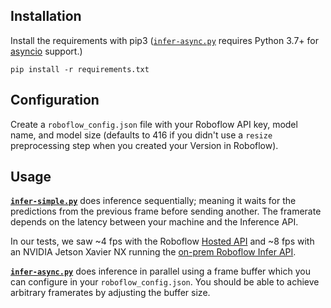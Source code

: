 
## Installation
Install the requirements with pip3 ([`infer-async.py`](infer-async.py) requires
Python 3.7+ for [asyncio](https://docs.python.org/3/library/asyncio.html) support.)
```
pip install -r requirements.txt
```

## Configuration
Create a `roboflow_config.json` file with your Roboflow API key, model name, and
model size (defaults to 416 if you didn't use a `resize` preprocessing step
when you created your Version in Roboflow).

## Usage

**[`infer-simple.py`](infer-simple.py)** does inference sequentially; meaning it
waits for the predictions from the previous frame before sending another.
The framerate depends on the latency between your machine and the Inference API.

In our tests, we saw ~4 fps with the Roboflow
[Hosted API](https://docs.roboflow.com/inference/hosted-api)
and ~8 fps with an NVIDIA Jetson Xavier NX running the
[on-prem Roboflow Infer API](https://docs.roboflow.com/inference/nvidia-jetson).

**[`infer-async.py`](infer-async.py)** does inference in parallel using a frame
buffer which you can configure in your `roboflow_config.json`. You should be able
to achieve arbitrary framerates by adjusting the buffer size.
